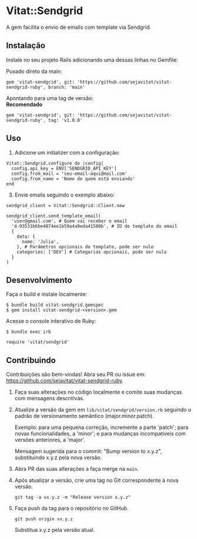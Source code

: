 # Vitat::Sendgrid

A gem facilita o envio de emails com template via Sendgrid.


## Instalação

Instale no seu projeto Rails adicionando uma dessas linhas no Gemfile:

Puxado direto da main:

```
gem 'vitat-sendgrid', git: 'https://github.com/sejavitat/vitat-sendgrid-ruby', branch: 'main'
```

Apontando para uma tag de versão:<br>
**Recomendado**

```
gem 'vitat-sendgrid', git: 'https://github.com/sejavitat/vitat-sendgrid-ruby', tag: 'v1.0.0'
```


## Uso

1. Adicione um initializer com a configuração:

```
Vitat::Sendgrid.configure do |config|
  config.api_key = ENV['SENDGRID_API_KEY']
  config.from_mail = 'seu-email-aqui@mail.com'
  config.from_name = 'Nome de quem está enviando'
end
```

3. Envie emails seguindo o exemplo abaixo:

```
sendgrid_client = Vitat::Sendgrid::Client.new

sendgrid_client.send_template_email(
  'user@gmail.com', # Quem vai receber o email
  'd-93531b6be4874ee1b59a4a9eda41580b', # ID do template do email
  {
    data: {
      name: 'Julia',
    }, # Parâmetros opcionais do template, pode ser nulo
    categories: ['DEV'] # Categorias opcionais, pode ser nulo
  }
)
```


## Desenvolvimento

Faça o build e instale localmente:

    $ bundle build vitat-sendgrid.gemspec
    $ gem install vitat-sendgrid-<version>.gem

Acesse o console interativo de Ruby:

    $ bundle exec irb

    require 'vitat/sendgrid'


## Contribuindo

Contribuições são bem-vindas! Abra seu PR ou issue em: https://github.com/sejavitat/vitat-sendgrid-ruby.

1. Faça suas alterações no código localmente e comite suas mudanças com mensagens descritivas.
2. Atualize a versão da gem em `lib/vitat/sendgrid/version.rb` seguindo o padrão de versionamento semântico (major.minor.patch).
    
    Exemplo: para uma pequena correção, incremente a parte 'patch'; para novas funcionalidades, a 'minor'; e para mudanças incompatíveis com versões anteriores, a 'major'.
    
    Mensagem sugerida para o commit: "Bump version to x.y.z", substituindo x.y.z pela nova versão.

3. Abra PR das suas alterações a faça merge na `main`.
4. Após atualizar a versão, crie uma tag no Git correspondente à nova versão.

    ```
    git tag -a vx.y.z -m "Release version x.y.z"
    ```

5. Faça push da tag para o repositório no GitHub.
    
    ```
    git push origin vx.y.z
    ```

    Substitua x.y.z pela versão atual.
